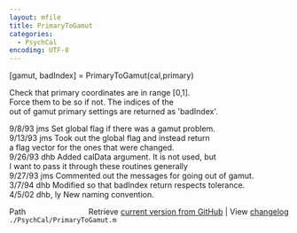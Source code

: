 ```yaml
---
layout: mfile
title: PrimaryToGamut
categories:
  - PsychCal
encoding: UTF-8
---
```


 [gamut, badIndex] = PrimaryToGamut(cal,primary)  

 Check that primary coordinates are in range [0,1].  
 Force them to be so if not.  The indices of the  
 out of gamut primary settings are returned as 'badIndex'.  

 9/8/93    jms   Set global flag if there was a gamut problem.  
 9/13/93   jms   Took out the global flag and instead return  
                 a flag vector for the ones that were changed.  
 9/26/93      dhb   Added calData argument.  It is not used, but  
                 I want to pass it through these routines generally  
 9/27/93   jms   Commented out the messages for going out of gamut.  
    3/7/94      dhb     Modified so that badIndex return respects tolerance.  
 4/5/02    dhb, ly  New naming convention.  


<div class="code_header" style="text-align:right;">
  <span style="float:left;">Path&nbsp;&nbsp;</span> <span class="counter">Retrieve <a href=
  "https://raw.github.com/Psychtoolbox-3/Psychtoolbox-3/beta/./PsychCal/PrimaryToGamut.m">current version from GitHub</a> | View <a href=
  "https://github.com/Psychtoolbox-3/Psychtoolbox-3/commits/beta/./PsychCal/PrimaryToGamut.m">changelog</a></span>
</div>
<div class="code">
  <code>./PsychCal/PrimaryToGamut.m</code>
</div>
